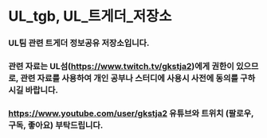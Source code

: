 # UL_tgb, UL_트게더_저장소


### UL팀 관련 트게더 정보공유 저장소입니다.

### 관련 자료는 UL섬(https://www.twitch.tv/gkstja2)에게 권한이 있으므로, 관련 자료를 사용하여 개인 공부나 스터디에 사용시 사전에 동의를 구하시길 바랍니다.



### https://www.youtube.com/user/gkstja2 유튜브와 트위치 (팔로우, 구독, 좋아요) 부탁드립니다.